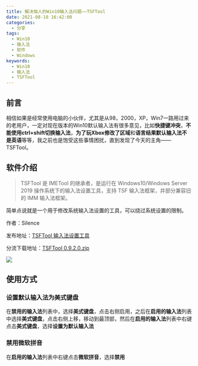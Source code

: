 ```yaml
---
title: 解决恼人的Win10输入法问题——TSFTool
date: 2021-08-10 16:42:00
categories: 
  - 分享
tags:
  - Win10
  - 输入法
  - 软件
  - Windows
keywords: 
  - Win10
  - 输入法
  - TSFTool
---
```


## 前言
相信如果是经常使用电脑的小伙伴，尤其是从98，2000，XP，Win7一路用过来的老用户，一定对现在版本的Win10默认输入法有很多意见，比如**快捷键冲突**，**不能使用ctrl+shift切换输入法**，**为了玩Xbox修改了区域**和**语言结果默认输入法不是英语**等等，我之前也是饱受这些事情困扰，直到发现了今天的主角——TSFTool。



## 软件介绍

>TSFTool 是 IMETool 的继承者，是运行在 Windows10/Windows Server 2019 操作系统下的输入法设置工具，支持 TSF 输入法框架，并部分兼容旧的 IMM 输入法框架。

简单点说就是一个用于修改系统输入法设置的工具，可以绕过系统设置的限制。

作者：Silence

发布地址：[TSFTool 输入法设置工具](https://www.mympc.org/default/tsftool.html "TSFTool 输入法设置工具")

分流下载地址：[TSFTool 0.9.2.0.zip](https://pan.yojigen.tech/Software/Windows/TSFTool/TSFTool%200.9.2.0.zip "TSFTool 0.9.2.0.zip")

![](1.webp)

## 使用方式
### 设置默认输入法为美式键盘
在**禁用的输入法**列表中，选择**美式键盘**，点击右侧启用，之后在**启用的输入法**列表中选择**美式键盘**，点击右侧上移，移动到最顶部，然后在**启用的输入法**列表中右键点击**美式键盘**，选择**设置为默认输入法**

### 禁用微软拼音
在**启用的输入法**列表中右键点击**微软拼音**，选择**禁用**